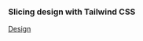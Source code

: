 ### Slicing design with Tailwind CSS

[Design](https://www.figma.com/community/file/1070325217542228760)

